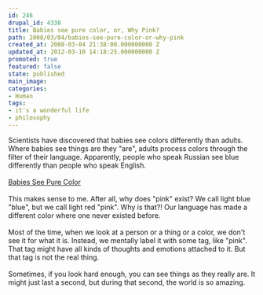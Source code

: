 ```yaml
---
id: 246
drupal_id: 4338
title: Babies see pure color, or, Why Pink?
path: 2008/03/04/babies-see-pure-color-or-why-pink
created_at: 2008-03-04 21:38:00.000000000 Z
updated_at: 2012-03-10 14:18:25.000000000 Z
promoted: true
featured: false
state: published
main_image: 
categories:
- Human
tags:
- it's a wonderful life
- philosophy
---
```

Scientists have discovered that babies see colors differently than adults. Where babies see things are they "are", adults process colors through the filter of their language. Apparently, people who speak Russian see blue differently than people who speak English.<br /><br /><a href="http://blog.wired.com/wiredscience/2008/03/babies-see-pure.html">Babies See Pure Color</a><br /><br />This makes sense to me. After all, why does "pink" exist? We call light blue "blue", but we call light red "pink". Why is that?! Our language has made a different color where one never existed before.<br /><br />Most of the time, when we look at a person or a thing or a color, we don't see it for what it is. Instead, we mentally label it with some tag, like "pink". That tag might have all kinds of thoughts and emotions attached to it. But that tag is not the real thing.<br /><br />Sometimes, if you look hard enough, you can see things as they really are. It might just last a second, but during that second, the world is so amazing.
